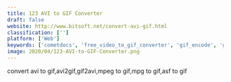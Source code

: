 ```yaml
---
title: 123 AVI to GIF Converter
draft: false 
website: http://www.bitsoft.net/convert-avi-gif.html
classification: ['']
platform: ['Web']
keywords: ['cometdocs', 'free_video_to_gif_converter', 'gif_encode', 'gifgif.io', 'gifcurry', 'giftuna', 'gifntext', 'gifs', 'gifsicle', 'lunapic', 'movie_to_gif', 'online_convert', 'ps_to_pdf', 'priore_studiopdf', 'qgifer', 'swf-avi-gif_converter', 'vidgif', 'videogif', 'wonderfox_video_to_picture']
image: 2020/04/123-AVI-to-GIF-Converter.png
---
```

convert avi to gif,avi2gif,gif2avi,mpeg to gif,mpg to gif,asf to gif